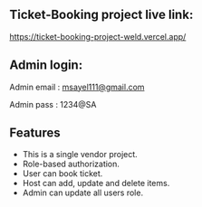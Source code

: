 
## Ticket-Booking project live link:

https://ticket-booking-project-weld.vercel.app/

## Admin login:

Admin email : msayel111@gmail.com 

Admin pass : 1234@SA




## Features

- This is a single vendor project.
- Role-based authorization.
- User can book ticket.
- Host can add, update and delete items.
- Admin can update all users role.
